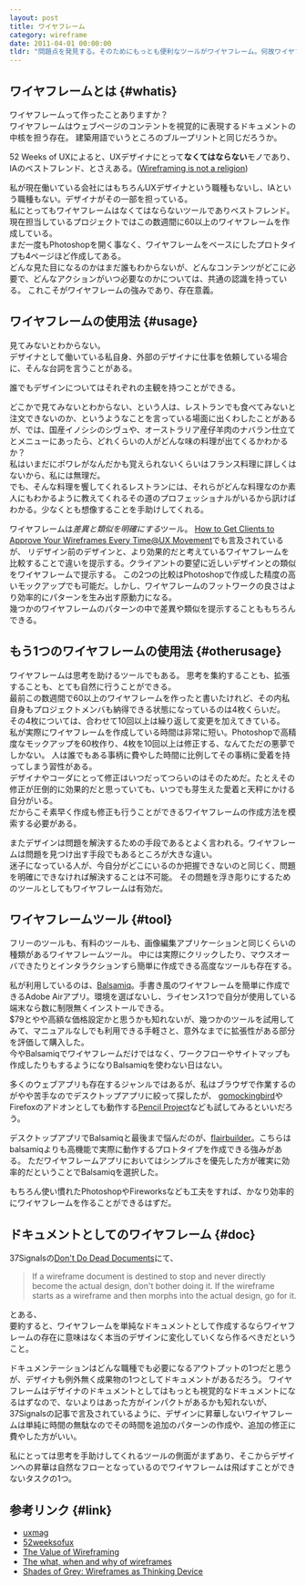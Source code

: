 ```yaml
---
layout: post
title: ワイヤフレーム
category: wireframe
date: 2011-04-01 00:00:00
tldr: "問題点を発見する。そのためにもっとも便利なツールがワイヤフレーム。何故ワイヤフレームが必要なのか、そしてワイヤフレームを作るために便利なツールを紹介。"
---
```


## ワイヤフレームとは {#whatis}

ワイヤフレームって作ったことありますか？  
ワイヤフレームはウェブページのコンテントを視覚的に表現するドキュメントの中核を担う存在。
建築用語でいうところのブループリントと同じだろうか。

52 Weeks of UXによると、UXデザイナにとって**なくてはならない**モノであり、IAのベストフレンド、とさえある。([Wireframing is not a religion](http://52weeksofux.com/post/866406780/wireframing-is-not-a-religion))

私が現在働いている会社にはもちろんUXデザイナという職種もないし、IAという職種もない。デザイナがその一部を担っている。  
私にとってもワイヤフレームはなくてはならないツールでありベストフレンド。現在担当しているプロジェクトではこの数週間に60以上のワイヤフレームを作成している。  
まだ一度もPhotoshopを開く事なく、ワイヤフレームをベースにしたプロトタイプも4ページほど作成してある。  
どんな見た目になるのかはまだ誰もわからないが、どんなコンテンツがどこに必要で、どんなアクションがいつ必要なのかについては、共通の認識を持っている。
これこそがワイヤフレームの強みであり、存在意義。

## ワイヤフレームの使用法 {#usage}

見てみないとわからない。  
デザイナとして働いている私自身、外部のデザイナに仕事を依頼している場合に、そんな台詞を言うことがある。

誰でもデザインについてはそれぞれの主観を持つことができる。

どこかで見てみないとわからない、という人は、レストランでも食べてみないと注文できないのか、というようなことを言っている場面に出くわしたことがあるが、では、国産イノシシのシヴュや、オーストラリア産仔羊肉のナバラン仕立てとメニューにあったら、どれくらいの人がどんな味の料理が出てくるかわかるか？  
私はいまだにポワレがなんだかも覚えられないくらいはフランス料理に詳しくはないから、私には無理だ。  
でも、そんな料理を饗してくれるレストランには、それらがどんな料理なのか素人にもわかるように教えてくれるその道のプロフェッショナルがいるから訊けばわかる。少なくとも想像することを手助けしてくれる。

ワイヤフレームは*差異と類似を明確にする*ツール。
[How to Get Clients to Approve Your Wireframes Every Time@UX Movement](http://uxmovement.com/wireframes/how-to-get-clients-to-approve-your-wireframes-every-time)でも言及されているが、
リデザイン前のデザインと、より効果的だと考えているワイヤフレームを比較することで違いを提示する。クライアントの要望に近しいデザインとの類似をワイヤフレームで提示する。
この2つの比較はPhotoshopで作成した精度の高いモックアップでも可能だ。しかし、ワイヤフレームのフットワークの良さはより効率的にパターンを生み出す原動力になる。  
幾つかのワイヤフレームのパターンの中で差異や類似を提示することももちろんできる。

## もう1つのワイヤフレームの使用法 {#otherusage}

ワイヤフレームは思考を助けるツールでもある。
思考を集約することも、拡張することも、とても自然に行うことができる。  
最前この数週間で60以上のワイヤフレームを作ったと書いたけれど、その内私自身もプロジェクトメンバも納得できる状態になっているのは4枚くらいだ。  
その4枚については、合わせて10回以上は繰り返して変更を加えてきている。  
私が実際にワイヤフレームを作成している時間は非常に短い。Photoshopで高精度なモックアップを60枚作り、4枚を10回以上は修正する、なんてただの悪夢でしかない。
人は誰でもある事柄に費やした時間に比例してその事柄に愛着を持ってしまう習性がある。  
デザイナやコーダにとって修正はいつだってつらいのはそのためだ。たとえその修正が圧倒的に効果的だと思っていても、いつでも芽生えた愛着と天秤にかける自分がいる。  
だからこそ素早く作成も修正も行うことができるワイヤフレームの作成方法を模索する必要がある。

またデザインは問題を解決するための手段であるとよく言われる。ワイヤフレームは問題を見つけ出す手段でもあるところが大きな違い。  
迷子になっている人が、今自分がどこにいるのか把握できないのと同じく、問題を明確にできなければ解決することは不可能。
その問題を浮き彫りにするためのツールとしてもワイヤフレームは有効だ。

## ワイヤフレームツール {#tool}

フリーのツールも、有料のツールも、画像編集アプリケーションと同じくらいの種類があるワイヤフレームツール。
中には実際にクリックしたり、マウスオーバできたりとインタラクションすら簡単に作成できる高度なツールも存在する。

私が利用しているのは、[Balsamiq](http://balsamiq.com/)。手書き風のワイヤフレームを簡単に作成できるAdobe
Airアプリ。環境を選ばないし、ライセンス1つで自分が使用している端末なら数に制限無くインストールできる。  
$79とやや高額な価格設定かと思うかも知れないが、幾つかのツールを試用してみて、マニュアルなしでも利用できる手軽さと、意外なまでに拡張性がある部分を評価して購入した。  
今やBalsamiqでワイヤフレームだけではなく、ワークフローやサイトマップも作成したりもするようになりBalsamiqを使わない日はない。

多くのウェブアプリも存在するジャンルではあるが、私はブラウザで作業するのがやや苦手なのでデスクトップアプリに絞って探したが、
[gomockingbird](https://gomockingbird.com/)やFirefoxのアドオンとしても動作する[Pencil Project](http://pencil.evolus.vn/en-US/Home.aspx)なども試してみるといいだろう。

デスクトップアプリでBalsamiqと最後まで悩んだのが、[flairbuilder](http://www.flairbuilder.com/)。こちらはbalsamiqよりも高機能で実際に動作するプロトタイプを作成できる強みがある。
ただワイヤフレームアプリにおいてはシンプルさを優先した方が確実に効率的だということでBalsamiqを選択した。

もちろん使い慣れたPhotoshopやFireworksなども工夫をすれば、かなり効率的にワイヤフレームを作ることができるはずだ。  

## ドキュメントとしてのワイヤフレーム {#doc}

37Signalsの[Don't Do Dead Documents](http://gettingreal.37signals.com/ch11_Dont_Do_Dead_Documents.php)にて、

> If a wireframe document is destined to stop and never directly become the actual design, don't bother doing it. 
> If the wireframe starts as a wireframe and then morphs into the actual design, go for it.

とある、  
要約すると、ワイヤフレームを単純なドキュメントとして作成するならワイヤフレームの存在に意味はなく本当のデザインに変化していくなら作るべきだということ。

ドキュメンテーションはどんな職種でも必要になるアウトプットの1つだと思うが、デザイナも例外無く成果物の1つとしてドキュメントがあるだろう。
ワイヤフレームはデザイナのドキュメントとしてはもっとも視覚的なドキュメントになるはずなので、ないよりはあった方がインパクトがあるかも知れないが、
37Signalsの記事で言及されているように、デザインに昇華しないワイヤフレームは単純に時間の無駄なのでその時間を追加のパターンの作成や、追加の修正に費やした方がいい。

私にとっては思考を手助けしてくれるツールの側面がまずあり、そこからデザインへの昇華は自然なフローとなっているのでワイヤフレームは飛ばすことができないタスクの1つ。

## 参考リンク {#link}

- [uxmag](http://www.uxmag.com/design/shades-of-grey-wireframes-as-thinking-device)
- [52weeksofux](http://52weeksofux.com/post/866406780/wireframing-is-not-a-religion)
- [The Value of Wireframing](http://leehardingonline.co.uk/2010/06/the-value-of-wireframing/)
- [The what, when and why of wireframes](http://userpathways.com/2008/06/the-what-when-and-why-of-wireframes/)
- [Shades of Grey: Wireframes as Thinking Device](http://www.uxmag.com/design/shades-of-grey-wireframes-as-thinking-device)
